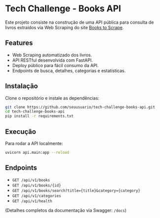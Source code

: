 # Tech Challenge - Books API

Este projeto consiste na construção de uma API pública para consulta de livros extraídos via Web Scraping do site [Books to Scrape](https://books.toscrape.com/).

## Features

- Web Scraping automatizado dos livros.
- API RESTful desenvolvida com FastAPI.
- Deploy público para fácil consumo da API.
- Endpoints de busca, detalhes, categorias e estatísticas.

## Instalação

Clone o repositório e instale as dependências:
```bash
git clone https://github.com/seuusuario/tech-challenge-books-api.git
cd tech-challenge-books-api
pip install -r requirements.txt
```

## Execução

Para rodar a API localmente:
```bash
uvicorn api.main:app --reload
```

## Endpoints

- `GET /api/v1/books`
- `GET /api/v1/books/{id}`
- `GET /api/v1/books/search?title={title}&category={category}`
- `GET /api/v1/categories`
- `GET /api/v1/health`

(Detalhes completos da documentação via Swagger: `/docs`)
